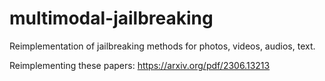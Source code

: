 # multimodal-jailbreaking
Reimplementation of jailbreaking methods for photos, videos, audios, text.


Reimplementing these papers:
https://arxiv.org/pdf/2306.13213
